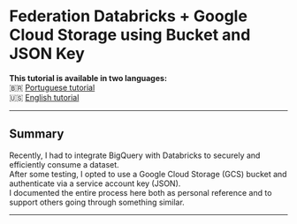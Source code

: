 # Federation Databricks + Google Cloud Storage using Bucket and JSON Key

**This tutorial is available in two languages:**  
🇧🇷 [Portuguese tutorial](tutorial.pt.md)  
🇺🇸 [English tutorial](tutorial.en.md)

---

## Summary

Recently, I had to integrate BigQuery with Databricks to securely and efficiently consume a dataset.  
After some testing, I opted to use a Google Cloud Storage (GCS) bucket and authenticate via a service account key (JSON).  
I documented the entire process here both as personal reference and to support others going through something similar.

---
